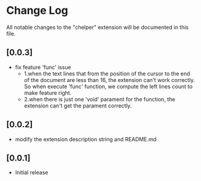 # Change Log
All notable changes to the "chelper" extension will be documented in this file.

## [0.0.3]
- fix feature 'func' issue
    - 1.when the text lines that from the position of the cursor to the end of the document are less than 16, the extension can't work correctly.
         So when execute 'func' function, we compute the left lines count to make feature right.
    - 2.when there is just one 'void' parament for the function, the extension can't get the parament correctly.

## [0.0.2]
- modify the extension description string and README.md 

## [0.0.1]
- Initial release